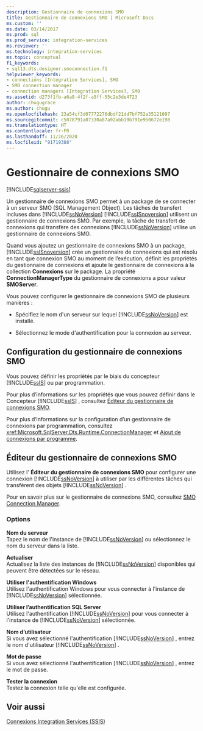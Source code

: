 ```yaml
---
description: Gestionnaire de connexions SMO
title: Gestionnaire de connexions SMO | Microsoft Docs
ms.custom: ''
ms.date: 03/14/2017
ms.prod: sql
ms.prod_service: integration-services
ms.reviewer: ''
ms.technology: integration-services
ms.topic: conceptual
f1_keywords:
- sql13.dts.designer.smoconnection.f1
helpviewer_keywords:
- connections [Integration Services], SMO
- SMO connection manager
- connection managers [Integration Services], SMO
ms.assetid: d273f1fb-a6a8-4f2f-a5ff-55c2e3de4723
author: chugugrace
ms.author: chugu
ms.openlocfilehash: 23a54cf3d07772276dbdf21dd7bf752a35121097
ms.sourcegitcommit: c5078791a07330a87a92abb19b791e950672e198
ms.translationtype: HT
ms.contentlocale: fr-FR
ms.lasthandoff: 11/26/2020
ms.locfileid: "91719388"
---
```

# <a name="smo-connection-manager"></a>Gestionnaire de connexions SMO

[!INCLUDE[sqlserver-ssis](../../includes/applies-to-version/sqlserver-ssis.md)]


  Un gestionnaire de connexions SMO permet à un package de se connecter à un serveur SMO (SQL Management Object). Les tâches de transfert incluses dans [!INCLUDE[ssNoVersion](../../includes/ssnoversion-md.md)] [!INCLUDE[ssISnoversion](../../includes/ssisnoversion-md.md)] utilisent un gestionnaire de connexions SMO. Par exemple, la tâche de transfert de connexions qui transfère des connexions [!INCLUDE[ssNoVersion](../../includes/ssnoversion-md.md)] utilise un gestionnaire de connexions SMO.  
  
 Quand vous ajoutez un gestionnaire de connexions SMO à un package, [!INCLUDE[ssISnoversion](../../includes/ssisnoversion-md.md)] crée un gestionnaire de connexions qui est résolu en tant que connexion SMO au moment de l’exécution, définit les propriétés du gestionnaire de connexions et ajoute le gestionnaire de connexions à la collection **Connexions** sur le package. La propriété **ConnectionManagerType** du gestionnaire de connexions a pour valeur **SMOServer**.  
  
 Vous pouvez configurer le gestionnaire de connexions SMO de plusieurs manières :  
  
-   Spécifiez le nom d'un serveur sur lequel [!INCLUDE[ssNoVersion](../../includes/ssnoversion-md.md)] est installé.  
  
-   Sélectionnez le mode d'authentification pour la connexion au serveur.  
  
## <a name="configuration-of-the-smo-connection-manager"></a>Configuration du gestionnaire de connexions SMO  
 Vous pouvez définir les propriétés par le biais du concepteur [!INCLUDE[ssIS](../../includes/ssis-md.md)] ou par programmation.  
  
 Pour plus d’informations sur les propriétés que vous pouvez définir dans le Concepteur [!INCLUDE[ssIS](../../includes/ssis-md.md)] , consultez [Éditeur du gestionnaire de connexions SMO]().  
  
 Pour plus d’informations sur la configuration d’un gestionnaire de connexions par programmation, consultez <xref:Microsoft.SqlServer.Dts.Runtime.ConnectionManager> et [Ajout de connexions par programme](../../integration-services/building-packages-programmatically/adding-connections-programmatically.md).  
  
## <a name="smo-connection-manager-editor"></a>Éditeur du gestionnaire de connexions SMO
  Utilisez l' **Éditeur du gestionnaire de connexions SMO** pour configurer une connexion [!INCLUDE[ssNoVersion](../../includes/ssnoversion-md.md)] à utiliser par les différentes tâches qui transfèrent des objets [!INCLUDE[ssNoVersion](../../includes/ssnoversion-md.md)] .  
  
 Pour en savoir plus sur le gestionnaire de connexions SMO, consultez [SMO Connection Manager](../../integration-services/connection-manager/smo-connection-manager.md).  
  
### <a name="options"></a>Options  
 **Nom du serveur**  
 Tapez le nom de l'instance de [!INCLUDE[ssNoVersion](../../includes/ssnoversion-md.md)] ou sélectionnez le nom du serveur dans la liste.  
  
 **Actualiser**  
 Actualisez la liste des instances de [!INCLUDE[ssNoVersion](../../includes/ssnoversion-md.md)] disponibles qui peuvent être détectées sur le réseau.  
  
 **Utiliser l'authentification Windows**  
 Utilisez l'authentification Windows pour vous connecter à l'instance de [!INCLUDE[ssNoVersion](../../includes/ssnoversion-md.md)] sélectionnée.  
  
 **Utiliser l’authentification SQL Server**  
 Utilisez l'authentification [!INCLUDE[ssNoVersion](../../includes/ssnoversion-md.md)] pour vous connecter à l'instance de [!INCLUDE[ssNoVersion](../../includes/ssnoversion-md.md)] sélectionnée.  
  
 **Nom d’utilisateur**  
 Si vous avez sélectionné l'authentification [!INCLUDE[ssNoVersion](../../includes/ssnoversion-md.md)] , entrez le nom d'utilisateur [!INCLUDE[ssNoVersion](../../includes/ssnoversion-md.md)] .  
  
 **Mot de passe**  
 Si vous avez sélectionné l'authentification [!INCLUDE[ssNoVersion](../../includes/ssnoversion-md.md)] , entrez le mot de passe.  
  
 **Tester la connexion**  
 Testez la connexion telle qu'elle est configurée.  
  
## <a name="see-also"></a>Voir aussi  
 [Connexions Integration Services &#40;SSIS&#41;](../../integration-services/connection-manager/integration-services-ssis-connections.md)  
  
